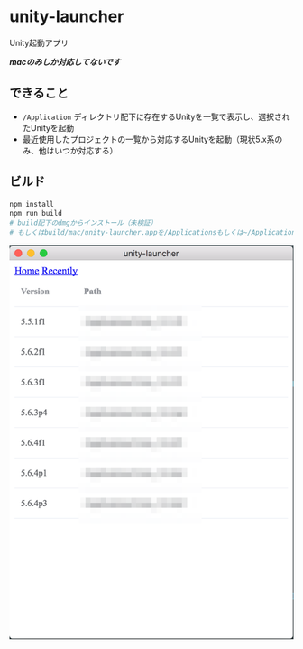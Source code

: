 # unity-launcher
Unity起動アプリ

***macのみしか対応してないです***

## できること
* `/Application` ディレクトリ配下に存在するUnityを一覧で表示し、選択されたUnityを起動
* 最近使用したプロジェクトの一覧から対応するUnityを起動（現状5.x系のみ、他はいつか対応する）

## ビルド
``` bash
npm install
npm run build
# build配下のdmgからインストール（未検証）
# もしくはbuild/mac/unity-launcher.appを/Applicationsもしくは~/Applicationsに移動
```

![screenshot](./screenshot.png)
